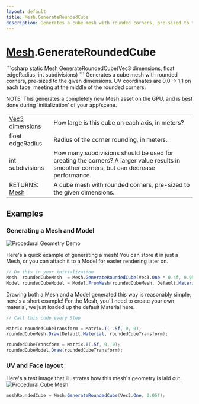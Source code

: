 ```yaml
---
layout: default
title: Mesh.GenerateRoundedCube
description: Generates a cube mesh with rounded corners, pre-sized to the given dimensions. UV coordinates are 0,0 -> 1,1 on each face, meeting at the middle of the rounded corners.  NOTE. This generates a completely new Mesh asset on the GPU, and is best done during 'initialization' of your app/scene.
---
```

# [Mesh]({{site.url}}/Pages/Reference/Mesh.html).GenerateRoundedCube

<div class='signature' markdown='1'>
```csharp
static Mesh GenerateRoundedCube(Vec3 dimensions, float edgeRadius, int subdivisions)
```
Generates a cube mesh with rounded corners, pre-sized to
the given dimensions. UV coordinates are 0,0 -> 1,1 on each face,
meeting at the middle of the rounded corners.

NOTE: This generates a completely new Mesh asset on the GPU, and
is best done during 'initialization' of your app/scene.
</div>

|  |  |
|--|--|
|[Vec3]({{site.url}}/Pages/Reference/Vec3.html) dimensions|How large is this cube on each axis, in             meters?|
|float edgeRadius|Radius of the corner rounding, in             meters.|
|int subdivisions|How many subdivisions should be used             for creating the corners?              A larger value results in smoother corners, but can decrease             performance.|
|RETURNS: [Mesh]({{site.url}}/Pages/Reference/Mesh.html)|A cube mesh with rounded corners, pre-sized to the given dimensions.|





## Examples

### Generating a Mesh and Model

![Procedural Geometry Demo]({{site.url}}/img/screenshots/ProceduralGeometry.jpg)

Here's a quick example of generating a mesh! You can store it in just a
Mesh, or you can attach it to a Model for easier rendering later on.
```csharp
// Do this in your initialization
Mesh  roundedCubeMesh  = Mesh.GenerateRoundedCube(Vec3.One * 0.4f, 0.05f);
Model roundedCubeModel = Model.FromMesh(roundedCubeMesh, Default.Material);
```
Drawing both a Mesh and a Model generated this way is reasonably simple,
here's a short example! For the Mesh, you'll need to create your own material,
we just loaded up the default Material here.
```csharp
// Call this code every Step

Matrix roundedCubeTransform = Matrix.T(-.5f, 0, 0);
roundedCubeMesh.Draw(Default.Material, roundedCubeTransform);

roundedCubeTransform = Matrix.T(.5f, 0, 0);
roundedCubeModel.Draw(roundedCubeTransform);
```
### UV and Face layout
Here's a test image that illustrates how this mesh's geometry is
laid out.
![Procedural Cube Mesh]({{site.screen_url}}/ProcGeoRoundedCube.jpg)
```csharp
meshRoundedCube = Mesh.GenerateRoundedCube(Vec3.One, 0.05f);
```

